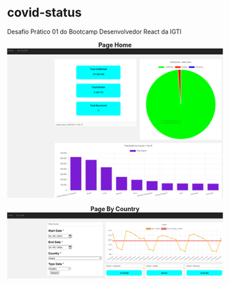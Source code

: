 # covid-status
Desafio Prático 01 do Bootcamp Desenvolvedor React da IGTI

<p align="center">
  <strong> Page Home </strong>
  <img src="/assets/img/print-home.png">
</p>

<p align="center">
  <strong> Page By Country </strong>
  <img src="/assets/img/print-country.png">
</p>
